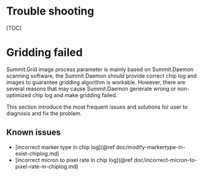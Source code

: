 
Trouble shooting
================

[TOC]

Gridding failed
===============

Summit.Grid image process parameter is mainly based on Summit.Daemon scanning software, the Summit.Daemon should provide correct chip log and images to guarantee gridding algorithm is workable. However, there are several reasons that may cause Summit.Daemon generate wrong or non-optimized chip log and make gridding failed.

This section introduce the most frequent issues and solutions for user to diagnosis and fix the problem.

Known issues
------------

* [incorrect marker type in chip log](@ref doc/modify-markertype-in-exist-chiplog.md)
* [incorrect micron to pixel rate in chip log](@ref doc/incorrect-micron-to-pixel-rate-in-chiplog.md)
